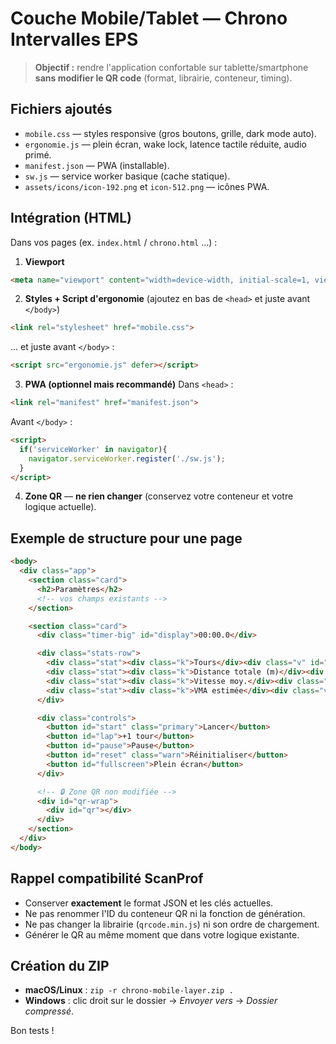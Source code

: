 # Couche Mobile/Tablet — Chrono Intervalles EPS

> **Objectif :** rendre l'application confortable sur tablette/smartphone **sans modifier le QR code** (format, librairie, conteneur, timing).

## Fichiers ajoutés
- `mobile.css` — styles responsive (gros boutons, grille, dark mode auto).
- `ergonomie.js` — plein écran, wake lock, latence tactile réduite, audio primé.
- `manifest.json` — PWA (installable).
- `sw.js` — service worker basique (cache statique).
- `assets/icons/icon-192.png` et `icon-512.png` — icônes PWA.

## Intégration (HTML)
Dans vos pages (ex. `index.html` / `chrono.html` …) :

1. **Viewport**
```html
<meta name="viewport" content="width=device-width, initial-scale=1, viewport-fit=cover">
```

2. **Styles + Script d'ergonomie** (ajoutez en bas de `<head>` et juste avant `</body>`)
```html
<link rel="stylesheet" href="mobile.css">
```
… et juste avant `</body>` :
```html
<script src="ergonomie.js" defer></script>
```

3. **PWA (optionnel mais recommandé)**
Dans `<head>` :
```html
<link rel="manifest" href="manifest.json">
```
Avant `</body>` :
```html
<script>
  if('serviceWorker' in navigator){
    navigator.serviceWorker.register('./sw.js');
  }
</script>
```

4. **Zone QR** — **ne rien changer** (conservez votre conteneur et votre logique actuelle).

## Exemple de structure pour une page
```html
<body>
  <div class="app">
    <section class="card">
      <h2>Paramètres</h2>
      <!-- vos champs existants -->
    </section>

    <section class="card">
      <div class="timer-big" id="display">00:00.0</div>

      <div class="stats-row">
        <div class="stat"><div class="k">Tours</div><div class="v" id="tours">0</div></div>
        <div class="stat"><div class="k">Distance totale (m)</div><div class="v" id="distTotal">0</div></div>
        <div class="stat"><div class="k">Vitesse moy.</div><div class="v" id="vitesse">0</div></div>
        <div class="stat"><div class="k">VMA estimée</div><div class="v" id="vma">0</div></div>
      </div>

      <div class="controls">
        <button id="start" class="primary">Lancer</button>
        <button id="lap">+1 tour</button>
        <button id="pause">Pause</button>
        <button id="reset" class="warn">Réinitialiser</button>
        <button id="fullscreen">Plein écran</button>
      </div>

      <!-- 🔒 Zone QR non modifiée -->
      <div id="qr-wrap">
        <div id="qr"></div>
      </div>
    </section>
  </div>
</body>
```

## Rappel compatibilité ScanProf
- Conserver **exactement** le format JSON et les clés actuelles.
- Ne pas renommer l'ID du conteneur QR ni la fonction de génération.
- Ne pas changer la librairie (`qrcode.min.js`) ni son ordre de chargement.
- Générer le QR au même moment que dans votre logique existante.

## Création du ZIP
- **macOS/Linux** : `zip -r chrono-mobile-layer.zip .`
- **Windows** : clic droit sur le dossier → *Envoyer vers* → *Dossier compressé*.

Bon tests !
